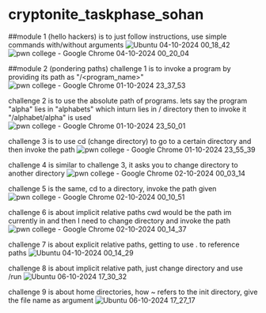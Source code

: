 # cryptonite_taskphase_sohan
##module 1 (hello hackers) is to just follow instructions, use simple commands with/without arguments
![Ubuntu 04-10-2024 00_18_42](https://github.com/user-attachments/assets/46bdee62-0fe2-4aee-8c3c-f0a7a50cd9a8)
![pwn college - Google Chrome 04-10-2024 00_20_04](https://github.com/user-attachments/assets/05861dcd-d192-47ff-846e-4c0c44115d84)


##module 2 (pondering paths)
challenge 1 is to invoke a program by providing its path as "/<program_name>"
![pwn college - Google Chrome 01-10-2024 23_37_53](https://github.com/user-attachments/assets/8a74b5fd-a1e5-407d-adc4-db58d3ea14bc)

challenge 2 is to use the absolute path of programs. lets say the program "alpha" lies in "alphabets" which inturn lies in / directory then to invoke it "/alphabet/alpha" is used
![pwn college - Google Chrome 01-10-2024 23_50_01](https://github.com/user-attachments/assets/23a88d32-f2e1-4c11-a403-11e89f360060)

challenge 3 is to use cd (change directory) to go to a certain directory and then invoke the path
![pwn college - Google Chrome 01-10-2024 23_55_39](https://github.com/user-attachments/assets/75ce789f-d768-404e-865e-09f03aed2be8)

challenge 4 is similar to challenge 3, it asks you to change directory to another directory
![pwn college - Google Chrome 02-10-2024 00_03_14](https://github.com/user-attachments/assets/4db330c4-1df9-4ea0-b691-08bd51915682)

challenge 5 is the same, cd to a directory, invoke the path given 
![pwn college - Google Chrome 02-10-2024 00_10_51](https://github.com/user-attachments/assets/471ce7da-5ffb-473d-804e-f7cb6a3877cb)

challenge 6 is about implicit relative paths cwd would be the path im currently in and then I need to change directory and invoke the path 
![pwn college - Google Chrome 02-10-2024 00_14_37](https://github.com/user-attachments/assets/a86ccf70-517a-41a8-9c13-2b24f0bbdf4b)

challenge 7 is about explicit relative paths, getting to use . to reference paths 
![Ubuntu 04-10-2024 00_14_29](https://github.com/user-attachments/assets/8e46e935-09a0-40a8-a363-059e3f3d8f65)

challenge 8 is about implicit relative path, just change directory and use /run
![Ubuntu 06-10-2024 17_30_32](https://github.com/user-attachments/assets/b5b89633-7ab5-4d8b-b80a-8065650e5456)


challenge 9 is about home directories, how ~ refers to the init directory, give the file name as argument 
![Ubuntu 06-10-2024 17_27_17](https://github.com/user-attachments/assets/3516b82b-4a8d-455a-ac5b-6d81625a4bed)

